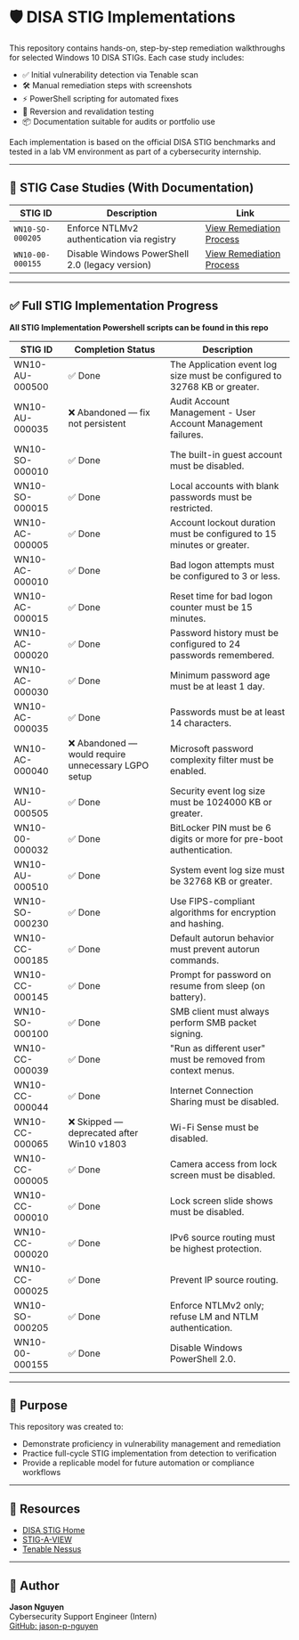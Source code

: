 # 🛡️ DISA STIG Implementations

This repository contains hands-on, step-by-step remediation walkthroughs for selected Windows 10 DISA STIGs. Each case study includes:

- ✅ Initial vulnerability detection via Tenable scan
- 🛠 Manual remediation steps with screenshots
- ⚡ PowerShell scripting for automated fixes
- 🔁 Reversion and revalidation testing
- 📦 Documentation suitable for audits or portfolio use

Each implementation is based on the official DISA STIG benchmarks and tested in a lab VM environment as part of a cybersecurity internship.

---

## 📄 STIG Case Studies (With Documentation)

| STIG ID              | Description                                               | Link                                                             |
|----------------------|-----------------------------------------------------------|------------------------------------------------------------------|
| `WN10-SO-000205`     | Enforce NTLMv2 authentication via registry                | [View Remediation Process](STIG_Remediation_Process_WN10-SO-000205/STIG_Remediation_Process_WN10-SO-000205.md) |
| `WN10-00-000155`     | Disable Windows PowerShell 2.0 (legacy version)           | [View Remediation Process](STIG_Remediation_Process_WN10-SO-000205/STIG_Remediation_Process_WN10-00-000155.md) |

---

## ✅ Full STIG Implementation Progress

**All STIG Implementation Powershell scripts can be found in this repo**

| STIG ID           | Completion Status                                   | Description                                                                 |
|-------------------|-----------------------------------------------------|-----------------------------------------------------------------------------|
| WN10-AU-000500    | ✅ Done                                              | The Application event log size must be configured to 32768 KB or greater.   |
| WN10-AU-000035    | ❌ Abandoned — fix not persistent                   | Audit Account Management - User Account Management failures.               |
| WN10-SO-000010    | ✅ Done                                              | The built-in guest account must be disabled.                                |
| WN10-SO-000015    | ✅ Done                                              | Local accounts with blank passwords must be restricted.                     |
| WN10-AC-000005    | ✅ Done                                              | Account lockout duration must be configured to 15 minutes or greater.       |
| WN10-AC-000010    | ✅ Done                                              | Bad logon attempts must be configured to 3 or less.                         |
| WN10-AC-000015    | ✅ Done                                              | Reset time for bad logon counter must be 15 minutes.                        |
| WN10-AC-000020    | ✅ Done                                              | Password history must be configured to 24 passwords remembered.             |
| WN10-AC-000030    | ✅ Done                                              | Minimum password age must be at least 1 day.                                |
| WN10-AC-000035    | ✅ Done                                              | Passwords must be at least 14 characters.                                   |
| WN10-AC-000040    | ❌ Abandoned — would require unnecessary LGPO setup | Microsoft password complexity filter must be enabled.                       |
| WN10-AU-000505    | ✅ Done                                              | Security event log size must be 1024000 KB or greater.                      |
| WN10-00-000032    | ✅ Done                                              | BitLocker PIN must be 6 digits or more for pre-boot authentication.         |
| WN10-AU-000510    | ✅ Done                                              | System event log size must be 32768 KB or greater.                          |
| WN10-SO-000230    | ✅ Done                                              | Use FIPS-compliant algorithms for encryption and hashing.                   |
| WN10-CC-000185    | ✅ Done                                              | Default autorun behavior must prevent autorun commands.                     |
| WN10-CC-000145    | ✅ Done                                              | Prompt for password on resume from sleep (on battery).                      |
| WN10-SO-000100    | ✅ Done                                              | SMB client must always perform SMB packet signing.                          |
| WN10-CC-000039    | ✅ Done                                              | "Run as different user" must be removed from context menus.                 |
| WN10-CC-000044    | ✅ Done                                              | Internet Connection Sharing must be disabled.                               |
| WN10-CC-000065    | ❌ Skipped — deprecated after Win10 v1803           | Wi-Fi Sense must be disabled.                                               |
| WN10-CC-000005    | ✅ Done                                              | Camera access from lock screen must be disabled.                            |
| WN10-CC-000010    | ✅ Done                                              | Lock screen slide shows must be disabled.                                   |
| WN10-CC-000020    | ✅ Done                                              | IPv6 source routing must be highest protection.                             |
| WN10-CC-000025    | ✅ Done                                              | Prevent IP source routing.                                                  |
| WN10-SO-000205    | ✅ Done                                              | Enforce NTLMv2 only; refuse LM and NTLM authentication.                    |
| WN10-00-000155    | ✅ Done                                              | Disable Windows PowerShell 2.0.                                             |

---

## 🧠 Purpose

This repository was created to:

- Demonstrate proficiency in vulnerability management and remediation
- Practice full-cycle STIG implementation from detection to verification
- Provide a replicable model for future automation or compliance workflows

---

## 🔗 Resources

- [DISA STIG Home](https://public.cyber.mil/stigs/)
- [STIG-A-VIEW](https://stigaview.com/)
- [Tenable Nessus](https://www.tenable.com/products/nessus)

---

## 👤 Author

**Jason Nguyen**  
Cybersecurity Support Engineer (Intern)  
[GitHub: jason-p-nguyen](https://github.com/jason-p-nguyen)
